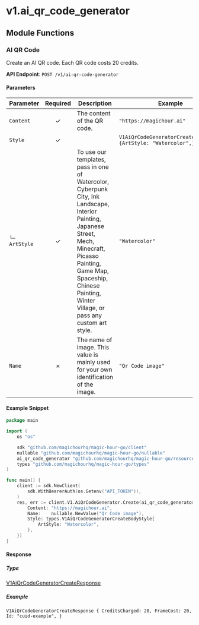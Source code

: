 # v1.ai_qr_code_generator

## Module Functions

### AI QR Code <a name="create"></a>

Create an AI QR code. Each QR code costs 20 credits.

**API Endpoint**: `POST /v1/ai-qr-code-generator`

#### Parameters

| Parameter | Required | Description | Example |
|-----------|:--------:|-------------|--------|
| `Content` | ✓ | The content of the QR code. | `"https://magichour.ai"` |
| `Style` | ✓ |  | `V1AiQrCodeGeneratorCreateBodyStyle {ArtStyle: "Watercolor",}` |
| `└─ ArtStyle` | ✓ | To use our templates, pass in one of Watercolor, Cyberpunk City, Ink Landscape, Interior Painting, Japanese Street, Mech, Minecraft, Picasso Painting, Game Map, Spaceship, Chinese Painting, Winter Village, or pass any custom art style. | `"Watercolor"` |
| `Name` | ✗ | The name of image. This value is mainly used for your own identification of the image. | `"Qr Code image"` |

#### Example Snippet

```go
package main

import (
	os "os"

	sdk "github.com/magichourhq/magic-hour-go/client"
	nullable "github.com/magichourhq/magic-hour-go/nullable"
	ai_qr_code_generator "github.com/magichourhq/magic-hour-go/resources/v1/ai_qr_code_generator"
	types "github.com/magichourhq/magic-hour-go/types"
)

func main() {
	client := sdk.NewClient(
		sdk.WithBearerAuth(os.Getenv("API_TOKEN")),
	)
	res, err := client.V1.AiQrCodeGenerator.Create(ai_qr_code_generator.CreateRequest{
		Content: "https://magichour.ai",
		Name:    nullable.NewValue("Qr Code image"),
		Style: types.V1AiQrCodeGeneratorCreateBodyStyle{
			ArtStyle: "Watercolor",
		},
	})
}

```

#### Response

##### Type
[V1AiQrCodeGeneratorCreateResponse](/types/v1_ai_qr_code_generator_create_response.go)

##### Example
`V1AiQrCodeGeneratorCreateResponse {
CreditsCharged: 20,
FrameCost: 20,
Id: "cuid-example",
}`


